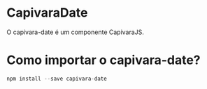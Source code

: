 # CapivaraDate

O capivara-date é um componente CapivaraJS.

# Como importar o capivara-date?
```javascript
npm install --save capivara-date
```
